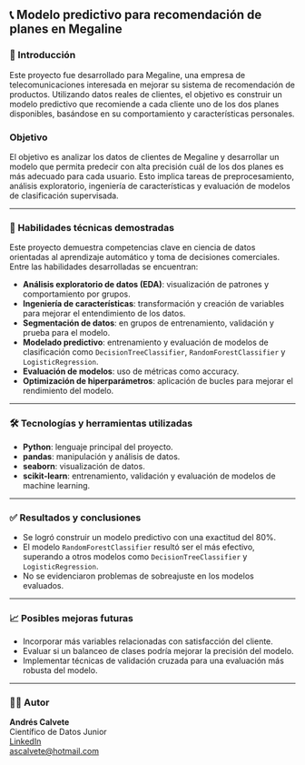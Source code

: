 ## 📞 Modelo predictivo para recomendación de planes en Megaline

### 📌 Introducción

Este proyecto fue desarrollado para Megaline, una empresa de telecomunicaciones interesada en mejorar su sistema de recomendación de productos. Utilizando datos reales de clientes, el objetivo es construir un modelo predictivo que recomiende a cada cliente uno de los dos planes disponibles, basándose en su comportamiento y características personales.

### Objetivo

El objetivo es analizar los datos de clientes de Megaline y desarrollar un modelo que permita predecir con alta precisión cuál de los dos planes es más adecuado para cada usuario. Esto implica tareas de preprocesamiento, análisis exploratorio, ingeniería de características y evaluación de modelos de clasificación supervisada.

---

### 🧠 Habilidades técnicas demostradas

Este proyecto demuestra competencias clave en ciencia de datos orientadas al aprendizaje automático y toma de decisiones comerciales. Entre las habilidades desarrolladas se encuentran:

- **Análisis exploratorio de datos (EDA)**: visualización de patrones y comportamiento por grupos.
- **Ingeniería de características**: transformación y creación de variables para mejorar el entendimiento de los datos.
- **Segmentación de datos**: en grupos de entrenamiento, validación y prueba para el modelo.
- **Modelado predictivo**: entrenamiento y evaluación de modelos de clasificación como `DecisionTreeClassifier`, `RandomForestClassifier` y `LogisticRegression`.
- **Evaluación de modelos**: uso de métricas como accuracy.
- **Optimización de hiperparámetros**: aplicación de bucles para mejorar el rendimiento del modelo.

---

### 🛠️ Tecnologías y herramientas utilizadas

- **Python**: lenguaje principal del proyecto.
- **pandas**: manipulación y análisis de datos.
- **seaborn**: visualización de datos.
- **scikit-learn**: entrenamiento, validación y evaluación de modelos de machine learning.

---

### ✅ Resultados y conclusiones

- Se logró construir un modelo predictivo con una exactitud del 80%.
- El modelo `RandomForestClassifier` resultó ser el más efectivo, superando a otros modelos como `DecisionTreeClassifier` y `LogisticRegression`.
- No se evidenciaron problemas de sobreajuste en los modelos evaluados.

---

### 📈 Posibles mejoras futuras

- Incorporar más variables relacionadas con satisfacción del cliente.
- Evaluar si un balanceo de clases podría mejorar la precisión del modelo.
- Implementar técnicas de validación cruzada para una evaluación más robusta del modelo.

---

### 👨‍💻 Autor

**Andrés Calvete**  
Científico de Datos Junior  
[LinkedIn](https://www.linkedin.com/in/andrescalvete/)  
ascalvete@hotmail.com
